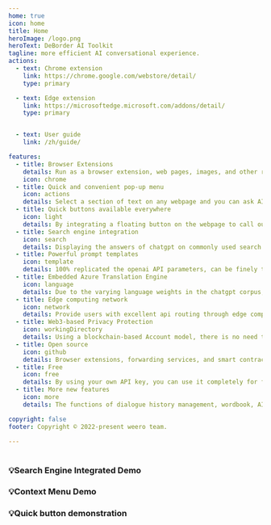```yaml
---
home: true
icon: home
title: Home
heroImage: /logo.png
heroText: DeBorder AI Toolkit
tagline: more efficient AI conversational experience.
actions:
  - text: Chrome extension
    link: https://chrome.google.com/webstore/detail/
    type: primary

  - text: Edge extension
    link: https://microsoftedge.microsoft.com/addons/detail/
    type: primary


  - text: User guide
    link: /zh/guide/

features:
  - title: Browser Extensions
    details: Run as a browser extension, web pages, images, and other resources are stored locally for faster use.
    icon: chrome
  - title: Quick and convenient pop-up menu
    icon: actions
    details: Select a section of text on any webpage and you can ask AI for help or seek a translation, or you can directly conduct a search.
  - title: Quick buttons available everywhere
    icon: light
    details: By integrating a floating button on the webpage to call out dialogue or translation windows, the window status can also be synchronized across multiple webpages.
  - title: Search engine integration
    icon: search
    details: Displaying the answers of chatgpt on commonly used search engines, and further discussing the topic through dialogue based on the questions.
  - title: Powerful prompt templates
    icon: template
    details: 100% replicated the openai API parameters, can be finely tuned for prompt templates, and can also be shared with the community.
  - title: Embedded Azure Translation Engine
    icon: language
    details: Due to the varying language weights in the chatgpt corpus, the question or answer can be automatically translated through a translation engine.
  - title: Edge computing network
    icon: network
    details: Provide users with excellent api routing through edge computing network, and effectively improve the speed and stability of dialog AI.
  - title: Web3-based Privacy Protection
    icon: workingDirectory
    details: Using a blockchain-based Account model, there is no need to register or log in. Points management is done through inline blockchain nodes.
  - title: Open source
    icon: github
    details: Browser extensions, forwarding services, and smart contracts are all fully open-sourced and undergoing third-party auditing gradually.
  - title: Free
    icon: free
    details: By using your own API key, you can use it completely for free. You can also obtain free usage through various community activities by earning points.
  - title: More new features
    icon: more
    details: The functions of dialogue history management, wordbook, AI word training, and assisted writing based on Mindmap will be gradually launched.

copyright: false
footer: Copyright © 2022-present weero team.

---
```

#

### 💡Search Engine Integrated Demo
<VideoPlayer src="/media/demo1.mp4"  type="video/mp4" poster="/poster.svg"/>

### 💡Context Menu Demo
<VideoPlayer src="/media/demo1.mp4"  type="video/mp4"/>

### 💡Quick button demonstration
<VideoPlayer src="/media/demo1.mp4"  type="video/mp4"/>
